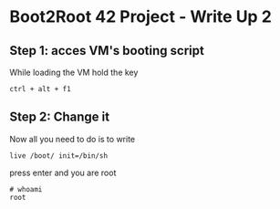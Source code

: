 # Boot2Root 42 Project - Write Up 2

## Step 1: acces VM's booting script

While loading the VM hold the key 
```
ctrl + alt + f1
```

## Step 2: Change it

Now all you need to do is to write 
```
live /boot/ init=/bin/sh
```
press enter and you are root 

```
# whoami
root
```